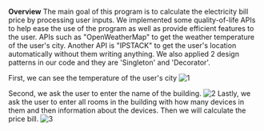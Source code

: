 **Overview**
The main goal of this program is to calculate the electricity bill price by processing user inputs. 
We implemented some quality-of-life APIs to help ease the use of the program as well as provide efficient 
features to the user. APIs such as "OpenWeatherMap" to get the weather temperature of the user's city.
Another API is "IPSTACK" to get the user's location automatically without them writing anything.
We also applied 2 design patterns in our code and they are 'Singleton' and 'Decorator'.

First, we can see the temperature of the user's city
![1](https://github.com/Electricity-Consumption-Monitor/Electricity-Consumption-Monitor-App/assets/98516524/cf473814-d223-44df-8993-88dba6a4c1d8)

Second, we ask the user to enter the name of the building.
![2](https://github.com/Electricity-Consumption-Monitor/Electricity-Consumption-Monitor-App/assets/98516524/ce661293-af6b-4584-abe6-9de0333cf6b3)
Lastly, we ask the user to enter all rooms in the building with how many devices in them
and then information about the devices. Then we will calculate the price bill.
![3](https://github.com/Electricity-Consumption-Monitor/Electricity-Consumption-Monitor-App/assets/98516524/ac7eb322-367d-4e4d-a9a3-d49bea6557b2)
